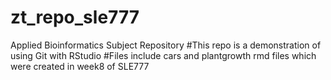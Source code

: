 # zt_repo_sle777
Applied Bioinformatics Subject Repository
#This repo is a demonstration of using Git with RStudio
#Files include cars and plantgrowth rmd files which were created in week8 of SLE777